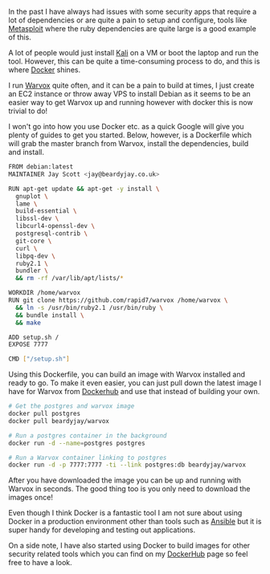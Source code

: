 In the past I have always had issues with some security apps that require a lot of dependencies or are quite a pain to setup and configure, tools like [Metasploit][metasploit] where the ruby dependencies are quite large is a good example of this.

<!--more-->

A lot of people would just install [Kali][kali] on a VM or boot the laptop and run the tool. However, this can be quite a time-consuming process to do, and this is where [Docker][docker] shines.

I run [Warvox][warvox] quite often, and it can be a pain to build at times, I just create an EC2 instance or throw away VPS to install Debian as it seems to be an easier way to get Warvox up and running however with docker this is now trivial to do!

I won't go into how you use Docker etc. as a quick Google will give you plenty of guides to get you started. Below, however, is a Dockerfile which will grab the master branch from Warvox, install the dependencies, build and install.

```bash
FROM debian:latest
MAINTAINER Jay Scott <jay@beardyjay.co.uk>

RUN apt-get update && apt-get -y install \
  gnuplot \
  lame \
  build-essential \
  libssl-dev \
  libcurl4-openssl-dev \
  postgresql-contrib \
  git-core \
  curl \
  libpq-dev \
  ruby2.1 \
  bundler \
  && rm -rf /var/lib/apt/lists/*

WORKDIR /home/warvox
RUN git clone https://github.com/rapid7/warvox /home/warvox \
  && ln -s /usr/bin/ruby2.1 /usr/bin/ruby \
  && bundle install \
  && make

ADD setup.sh /
EXPOSE 7777

CMD ["/setup.sh"]
```

Using this Dockerfile, you can build an image with Warvox installed and ready to go. To make it even easier, you can just pull down the latest image I have for Warvox from [Dockerhub][dockerhub] and use that instead of building your own.

```bash
# Get the postgres and warvox image
docker pull postgres
docker pull beardyjay/warvox

# Run a postgres container in the background
docker run -d --name=postgres postgres

# Run a Warvox container linking to postgres
docker run -d -p 7777:7777 -ti --link postgres:db beardyjay/warvox
```

After you have downloaded the image you can be up and running with Warvox in seconds. The good thing too is you only need to download the images once!

<script type="text/javascript" src="https://asciinema.org/a/elpqc2o4n9se8vhiood9s5dro.js" id="asciicast-elpqc2o4n9se8vhiood9s5dro" async></script>

Even though I think Docker is a fantastic tool I am not sure about using Docker in a production environment other than tools such as [Ansible][ansible] but it is super handy for developing and testing out applications.

On a side note, I have also started using Docker to build images for other security related tools which you can find on my [DockerHub][dockerhub] page so feel free to have a look.

[metasploit]: http://www.metasploit.com/
[warvox]: https://github.com/rapid7/warvox
[docker]: https://www.docker.com/
[dockerhub]: https://hub.docker.com/r/beardyjay/
[kali]: https://www.kali.org/
[ansible]: https://www.ansible.com/